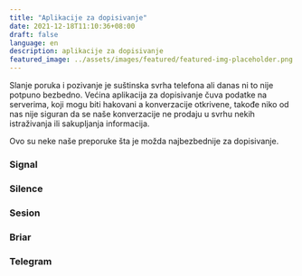 ```yaml
---
title: "Aplikacije za dopisivanje"
date: 2021-12-18T11:10:36+08:00
draft: false
language: en
description: aplikacije za dopisivanje
featured_image: ../assets/images/featured/featured-img-placeholder.png
---
```

Slanje poruka i pozivanje je suštinska svrha telefona ali danas ni to nije potpuno bezbedno. Većina aplikacija za dopisivanje čuva podatke na serverima, koji mogu biti hakovani a konverzacije otkrivene, takođe niko od nas nije siguran da se naše konverzacije ne prodaju u svrhu nekih istraživanja ili sakupljanja informacija.

Ovo su neke naše preporuke šta je možda najbezbednije za dopisivanje.

### 

### Signal

### Silence

### Sesion

### Briar

### Telegram
